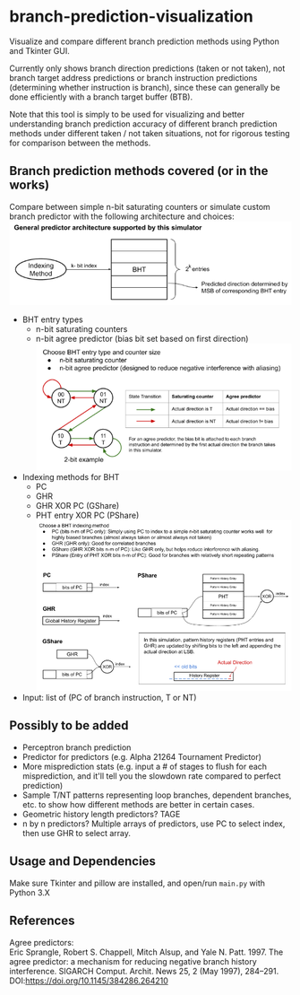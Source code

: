 # branch-prediction-visualization

Visualize and compare different branch prediction methods using Python and Tkinter GUI.  

Currently only shows branch direction predictions (taken or not taken), not branch target address predictions or branch instruction predictions (determining whether instruction is branch), since these can generally be done efficiently with a branch target buffer (BTB).  

Note that this tool is simply to be used for visualizing and better understanding branch prediction accuracy of different branch prediction methods under different taken / not taken situations, not for rigorous testing for comparison between the methods.  

## Branch prediction methods covered (or in the works)
Compare between simple n-bit saturating counters or simulate custom branch predictor with the following architecture and choices:
![alt text](assets/general_architecture.png)
- BHT entry types
    - n-bit saturating counters
    - n-bit agree predictor (bias bit set based on first direction)
![alt text](assets/bht_entry_choices.png)
- Indexing methods for BHT
    - PC
    - GHR
    - GHR XOR PC (GShare)
    - PHT entry XOR PC (PShare)
![alt text](assets/indexing_choices.png)
- Input: list of (PC of branch instruction, T or NT)


## Possibly to be added

- Perceptron branch prediction  
- Predictor for predictors (e.g. Alpha 21264 Tournament Predictor)
- More misprediction stats (e.g. input a # of stages to flush for each misprediction, and it'll tell you the slowdown rate compared to perfect prediction)
- Sample T/NT patterns representing loop branches, dependent branches, etc. to show how different methods are better in certain cases.
- Geometric history length predictors? TAGE
- n by n predictors? Multiple arrays of predictors, use PC to select index, then use GHR to select array.

## Usage and Dependencies
Make sure Tkinter and pillow are installed, and open/run `main.py` with Python 3.X

## References
Agree predictors:  
Eric Sprangle, Robert S. Chappell, Mitch Alsup, and Yale N. Patt. 1997. The agree predictor: a mechanism for reducing negative branch history interference. SIGARCH Comput. Archit. News 25, 2 (May 1997), 284–291. DOI:https://doi.org/10.1145/384286.264210
